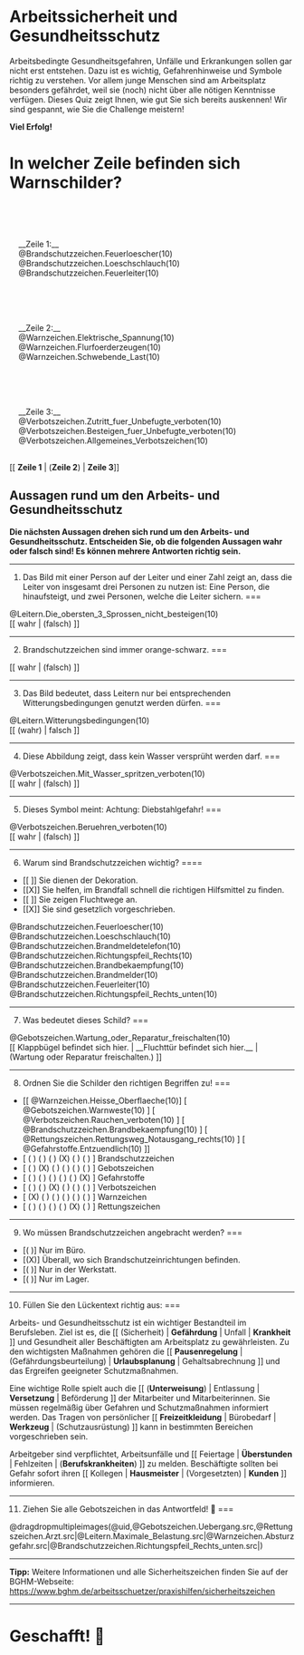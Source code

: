 <!--

author: Hilke Domsch; Volker Göhler

email:    hilke.domsch@gkz-ev.de

version: 0.0.2

language: de

narrator: Deutsch Female

edit: true
date: 2025-07-21
icon: https://raw.githubusercontent.com/Ifi-DiAgnostiK-Project/LiaScript-Courses/refs/heads/main/img/Logo_234px.png
logo: https://upload.wikimedia.org/wikipedia/commons/c/cc/Bundesarchiv_Bild_183-41030-0002%2C_Sichtwerbung_f%C3%BCr_Arbeits-_und_Gesundheitsschutzes.jpg

attribute: title image Von Bundesarchiv, Bild 183-41030-0002 / Draum / CC-BY-SA 3.0, CC BY-SA 3.0 de, https://commons.wikimedia.org/w/index.php?curid=5428443

comment:  Arbeitssicherheit & Gesundheitsschutz

attribute: Sicherheitszeichen von [Berufsgenossenschaft Holz und Metall](https://www.bghm.de/arbeitsschuetzer/praxishilfen/sicherheitszeichen)

import: https://raw.githubusercontent.com/Ifi-DiAgnostiK-Project/LiaScript_DragAndDrop_Template/refs/heads/main/README.md
import: https://raw.githubusercontent.com/Ifi-DiAgnostiK-Project/Piktogramme/refs/heads/main/makros.md
import: https://raw.githubusercontent.com/Ifi-DiAgnostiK-Project/LiaScript_ImageQuiz/refs/heads/main/README.md

title: Arbeitssicherheit und Gesundheitsschutz -- Allgemeine Fragen

tags:
    - Arbeitssicherheit
    - Gesundheitsschutz

@style
.flex-container {
    display: flex;[](https://liascript.github.io/LiveEditor/liascript/index.html?#5)
    flex-wrap: wrap; /* Allows the items to wrap as needed */
    align-items: stretch;
    gap: 20px; /* Adds both horizontal and vertical spacing between items */
}

.flex-child { 
    flex: 1;
    margin-right: 20px; /* Adds space between the columns */
}

@media (max-width: 600px) {
    .flex-child {
        flex: 100%; /* Makes the child divs take up the full width on slim devices */
        margin-right: 0; /* Removes the right margin */
    }
}

.image_matrix img {
    padding: 3px;
    margin: 5px;
    width: 100px;
    border: 1px black solid;
    display:inline-block;
}

@end

-->

# Arbeitssicherheit und Gesundheitsschutz

Arbeitsbedingte Gesundheitsgefahren, Unfälle und Erkrankungen sollen gar nicht erst entstehen. Dazu ist es wichtig, Gefahrenhinweise und Symbole richtig zu verstehen.
Vor allem junge Menschen sind am Arbeitsplatz besonders gefährdet, weil sie (noch) nicht über alle nötigen Kenntnisse verfügen.
Dieses Quiz zeigt Ihnen, wie gut Sie sich bereits auskennen!
Wir sind gespannt, wie Sie die Challenge meistern!

__Viel Erfolg!__

__In welcher Zeile befinden sich Warnschilder?__
===

<!-- --{{1}}--
In welcher Zeile befinden sich Warnschilder? Zeile 1, 2 oder 3?
-->

<section class="flex-container" style="padding: 1rem;">
<div style="padding-top:3rem;">
__Zeile 1:__
</div>
<div class="flex-child">
@Brandschutzzeichen.Feuerloescher(10)
</div>
<div class="flex-child">
@Brandschutzzeichen.Loeschschlauch(10)
</div>
<div class="flex-child">
@Brandschutzzeichen.Feuerleiter(10)
</div>
</section>

<section class="flex-container" style="padding: 1rem;">
<div style="padding-top:3rem;">
__Zeile 2:__
</div>
<div class="flex-child">
@Warnzeichen.Elektrische_Spannung(10)
</div>
<div class="flex-child">
@Warnzeichen.Flurfoerderzeugen(10)
</div>
<div class="flex-child">
@Warnzeichen.Schwebende_Last(10)
</div>
</section>

<section class="flex-container" style="padding: 1rem;">
<div style="padding-top:3rem;">
__Zeile 3:__
</div>
<div class="flex-child">
@Verbotszeichen.Zutritt_fuer_Unbefugte_verboten(10)
</div>
<div class="flex-child">
@Verbotszeichen.Besteigen_fuer_Unbefugte_verboten(10)
</div>
<div class="flex-child">
@Verbotszeichen.Allgemeines_Verbotszeichen(10)
</div>
</section>

[[ __Zeile 1__ | (__Zeile 2__) | __Zeile 3__]]


## Aussagen rund um den Arbeits- und Gesundheitsschutz

__Die nächsten Aussagen drehen sich rund um den Arbeits- und Gesundheitsschutz. Entscheiden Sie, ob die folgenden Aussagen wahr oder falsch sind! Es können mehrere Antworten richtig sein.__

--- 

1. Das Bild mit einer Person auf der Leiter und einer Zahl zeigt an, dass die Leiter von insgesamt drei Personen zu nutzen ist: Eine Person, die hinaufsteigt, und zwei Personen, welche die Leiter sichern.
===
<!-- --{{1}}--
Erstens. Das Bild mit einer Person auf der Leiter und einer Zahl zeigt an, dass die Leiter von insgesamt drei Personen zu nutzen ist: Eine Person, die hinaufsteigt, und zwei Personen, welche die Leiter sichern. Wahr oder falsch? 
-->
<section class="flex-container" >
<div class="flex-child">
@Leitern.Die_obersten_3_Sprossen_nicht_besteigen(10)
</div>
<div class="flex-child">
[[ wahr | (falsch) ]]
</div>
</section>


---


2. Brandschutzzeichen sind immer orange-schwarz.
===
<!-- --{{2}}--
Zweitens. Brandschutzzeichen sind immer orange-schwarz. Wahr oder falsch?
-->

[[ wahr | (falsch) ]]

---

3. Das Bild bedeutet, dass Leitern nur bei entsprechenden Witterungsbedingungen genutzt werden dürfen.
===
<!-- --{{3}}--
Drittens. Das Bild bedeutet, dass Leitern nur bei entsprechenden Witterungsbedingungen genutzt werden dürfen. Wahr oder falsch?
-->

<section class="flex-container" >
<div class="flex-child">
@Leitern.Witterungsbedingungen(10)

</div>
<div class="flex-child">
[[ (wahr) | falsch ]]
</div>
</section>

---



4. Diese Abbildung zeigt, dass kein Wasser versprüht werden darf.
===
<!-- --{{4}}--
Viertens. Diese Abbildung zeigt, dass bei der Arbeit kein Wasser aus dem Gartenschlauch entnommen werden darf. Wahr oder falsch?
-->

<section class="flex-container" >
<div class="flex-child">
@Verbotszeichen.Mit_Wasser_spritzen_verboten(10)

</div>
<div class="flex-child">
[[ wahr | (falsch) ]]
</div>
</section>

---


5. Dieses Symbol meint: Achtung: Diebstahlgefahr!
===
<!-- --{{5}}--
Fünftens. Dieses Symbol meint: Achtung: Diebstahlgefahr! Wahr oder falsch?
-->

<section class="flex-container" >
<div class="flex-child">
@Verbotszeichen.Beruehren_verboten(10)

</div>
<div class="flex-child">
[[ wahr | (falsch) ]]
</div>
</section>

---


6. Warum sind Brandschutzzeichen wichtig?
====
<!-- --{{6}}--
Sechstens. Warum sind Brandschutzzeichen wichtig? Wahr oder falsch?
-->

<section class="flex-container">

<div class="flex-child" style="min-width: 250px">

- [[ ]]  Sie dienen der Dekoration.
- [[X]]  Sie helfen, im Brandfall schnell die richtigen Hilfsmittel zu finden.
- [[ ]]  Sie zeigen Fluchtwege an.
- [[X]]  Sie sind gesetzlich vorgeschrieben.

</div>

<div class="flex-child" style="min-width: 500px">

<div class="image_matrix">
@Brandschutzzeichen.Feuerloescher(10)
@Brandschutzzeichen.Loeschschlauch(10)
@Brandschutzzeichen.Brandmeldetelefon(10)
@Brandschutzzeichen.Richtungspfeil_Rechts(10)
</div>
<div class="image_matrix">
@Brandschutzzeichen.Brandbekaempfung(10)
@Brandschutzzeichen.Brandmelder(10)
@Brandschutzzeichen.Feuerleiter(10)
@Brandschutzzeichen.Richtungspfeil_Rechts_unten(10)
</div>

</div>

</section>

---

7. Was bedeutet dieses Schild?
===
<!-- --{{7}}--
Siebentens. Was bedeutet dieses Schild? Entweder: Klappbügel befindet sich hier. Oder: Fluchttür befindet sich hier. Oder: Wartung beziehungsweise Reparatur freischalten.
-->
<section class="flex-container">

<div class="flex-child" style="min-width: 250px">
@Gebotszeichen.Wartung_oder_Reparatur_freischalten(10)
</div>

<div class="flex-child" style="min-width: 500px">
<!-- data-randomize -->
[[ Klappbügel befindet sich hier. | __Fluchttür befindet sich hier.__ | (Wartung oder Reparatur freischalten.) ]]
</div>
</section>

---

8. Ordnen Sie die Schilder den richtigen Begriffen zu!
===
<!-- --{{8}}--
Achtens. Ordnen Sie die Schilder den richtigen Begriffen zu!
-->

<!-- data-randomize -->
-   [[ @Warnzeichen.Heisse_Oberflaeche(10)]        [ @Gebotszeichen.Warnweste(10) ]                 [ @Verbotszeichen.Rauchen_verboten(10) ]       [ @Brandschutzzeichen.Brandbekaempfung(10) ]                 [ 	@Rettungszeichen.Rettungsweg_Notausgang_rechts(10) ]       [ @Gefahrstoffe.Entzuendlich(10) ]]
- [    ( )              ( )                      ( )      (X)              ( )                      ( )     ]  Brandschutzzeichen
- [    ( )              (X)                      ( )      ( )              ( )                      ( )     ]  Gebotszeichen
- [    ( )              ( )                      ( )      ( )              ( )                      (X)     ]  Gefahrstoffe
- [    ( )              ( )                      (X)      ( )              ( )                      ( )     ]  Verbotszeichen
- [    (X)              ( )                      ( )      ( )              ( )                      ( )     ]  Warnzeichen
- [    ( )              ( )                      ( )      ( )              (X)                      ( )     ]  Rettungszeichen

---




9. Wo müssen Brandschutzzeichen angebracht werden?
===
<!-- --{{9}}--
Neuntens. Wo müssen Brandschutzzeichen angebracht werden? Entweder: Nur im Büro. Oder: Überall, wo sich Brandschutzeinrichtungen befinden. Oder: Nur in der Werkstatt. Oder: Nur im Lager.
-->

- [( )] Nur im Büro.
- [(X)] Überall, wo sich Brandschutzeinrichtungen befinden.
- [( )] Nur in der Werkstatt.
- [( )] Nur im Lager.

---

10. Füllen Sie den Lückentext richtig aus:
===
<!-- --{{10}}--
Zehntens. Füllen Sie den Lückentext richtig aus. 
-->

<!-- data-randomize -->
Arbeits- und Gesundheitsschutz ist ein wichtiger Bestandteil im Berufsleben. Ziel ist es, die [[ (Sicherheit) | __Gefährdung__ | Unfall | __Krankheit__  ]] und Gesundheit aller Beschäftigten am Arbeitsplatz zu gewährleisten. Zu den wichtigsten Maßnahmen gehören die [[ __Pausenregelung__ |  (Gefährdungsbeurteilung) | __Urlaubsplanung__ | Gehaltsabrechnung  ]] und das Ergreifen geeigneter Schutzmaßnahmen.

Eine wichtige Rolle spielt auch die [[ (__Unterweisung__) |  Entlassung | __Versetzung__ | Beförderung  ]] der Mitarbeiter und Mitarbeiterinnen. Sie müssen regelmäßig über Gefahren und Schutzmaßnahmen informiert werden. Das Tragen von persönlicher [[ __Freizeitkleidung__ |  Bürobedarf | __Werkzeug__ | (Schutzausrüstung)  ]] kann in bestimmten Bereichen vorgeschrieben sein.

Arbeitgeber sind verpflichtet, Arbeitsunfälle und [[ Feiertage |  __Überstunden__ | Fehlzeiten | (__Berufskrankheiten__)  ]] zu melden. Beschäftigte sollten bei Gefahr sofort ihren [[ Kollegen |  __Hausmeister__ | (Vorgesetzten) | __Kunden__  ]] informieren.

---

11. Ziehen Sie alle Gebotszeichen in das Antwortfeld! 🤔
===
<!-- --{{11}}--
Können Sie  diese Zuordnungsaufgabe lösen? - Ziehen Sie alle Gebotszeichen in das Antwortfeld.
-->

<!-- data-randomize -->
@dragdropmultipleimages(@uid,@Gebotszeichen.Uebergang.src,@Rettungszeichen.Arzt.src|@Leitern.Maximale_Belastung.src|@Warnzeichen.Absturzgefahr.src|@Brandschutzzeichen.Richtungspfeil_Rechts_unten.src|) 

----

<!-- --{{12}}--
Wenn Sie noch mehr wissen wollen, finden Sie mehr Informationen und alle Sicherheitszeichen auf der BGHM-Website - siehe Link.
-->

__Tipp:__ 
Weitere Informationen und alle Sicherheitszeichen finden Sie auf der BGHM-Webseite: https://www.bghm.de/arbeitsschuetzer/praxishilfen/sicherheitszeichen 

---

Geschafft! 🙌
===
